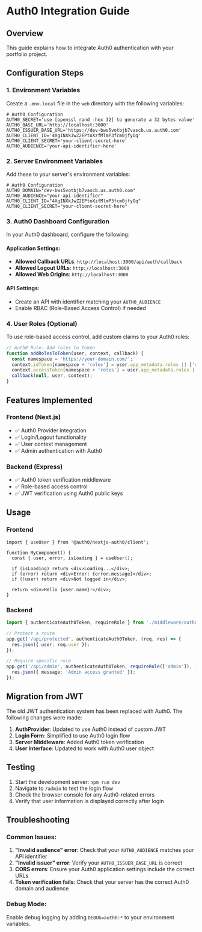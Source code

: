 # Auth0 Integration Guide

## Overview
This guide explains how to integrate Auth0 authentication with your portfolio project.

## Configuration Steps

### 1. Environment Variables

Create a `.env.local` file in the `web` directory with the following variables:

```env
# Auth0 Configuration
AUTH0_SECRET='use [openssl rand -hex 32] to generate a 32 bytes value'
AUTH0_BASE_URL='http://localhost:3000'
AUTH0_ISSUER_BASE_URL='https://dev-bws5votbjb7vascb.us.auth0.com'
AUTH0_CLIENT_ID='4XgINXkJwZ2EPtoXzfMlmP3fcm0jfyOq'
AUTH0_CLIENT_SECRET='your-client-secret-here'
AUTH0_AUDIENCE='your-api-identifier-here'
```

### 2. Server Environment Variables

Add these to your server's environment variables:

```env
# Auth0 Configuration
AUTH0_DOMAIN="dev-bws5votbjb7vascb.us.auth0.com"
AUTH0_AUDIENCE="your-api-identifier"
AUTH0_CLIENT_ID="4XgINXkJwZ2EPtoXzfMlmP3fcm0jfyOq"
AUTH0_CLIENT_SECRET="your-client-secret-here"
```

### 3. Auth0 Dashboard Configuration

In your Auth0 dashboard, configure the following:

#### Application Settings:
- **Allowed Callback URLs**: `http://localhost:3000/api/auth/callback`
- **Allowed Logout URLs**: `http://localhost:3000`
- **Allowed Web Origins**: `http://localhost:3000`

#### API Settings:
- Create an API with identifier matching your `AUTH0_AUDIENCE`
- Enable RBAC (Role-Based Access Control) if needed

### 4. User Roles (Optional)

To use role-based access control, add custom claims to your Auth0 rules:

```javascript
// Auth0 Rule: Add roles to token
function addRolesToToken(user, context, callback) {
  const namespace = 'https://your-domain.com/';
  context.idToken[namespace + 'roles'] = user.app_metadata.roles || ['user'];
  context.accessToken[namespace + 'roles'] = user.app_metadata.roles || ['user'];
  callback(null, user, context);
}
```

## Features Implemented

### Frontend (Next.js)
- ✅ Auth0 Provider integration
- ✅ Login/Logout functionality
- ✅ User context management
- ✅ Admin authentication with Auth0

### Backend (Express)
- ✅ Auth0 token verification middleware
- ✅ Role-based access control
- ✅ JWT verification using Auth0 public keys

## Usage

### Frontend
```tsx
import { useUser } from '@auth0/nextjs-auth0/client';

function MyComponent() {
  const { user, error, isLoading } = useUser();
  
  if (isLoading) return <div>Loading...</div>;
  if (error) return <div>Error: {error.message}</div>;
  if (!user) return <div>Not logged in</div>;
  
  return <div>Hello {user.name}!</div>;
}
```

### Backend
```typescript
import { authenticateAuth0Token, requireRole } from './middleware/auth0';

// Protect a route
app.get('/api/protected', authenticateAuth0Token, (req, res) => {
  res.json({ user: req.user });
});

// Require specific role
app.get('/api/admin', authenticateAuth0Token, requireRole(['admin']), (req, res) => {
  res.json({ message: 'Admin access granted' });
});
```

## Migration from JWT

The old JWT authentication system has been replaced with Auth0. The following changes were made:

1. **AuthProvider**: Updated to use Auth0 instead of custom JWT
2. **Login Form**: Simplified to use Auth0 login flow
3. **Server Middleware**: Added Auth0 token verification
4. **User Interface**: Updated to work with Auth0 user object

## Testing

1. Start the development server: `npm run dev`
2. Navigate to `/admin` to test the login flow
3. Check the browser console for any Auth0-related errors
4. Verify that user information is displayed correctly after login

## Troubleshooting

### Common Issues:

1. **"Invalid audience" error**: Check that your `AUTH0_AUDIENCE` matches your API identifier
2. **"Invalid issuer" error**: Verify your `AUTH0_ISSUER_BASE_URL` is correct
3. **CORS errors**: Ensure your Auth0 application settings include the correct URLs
4. **Token verification fails**: Check that your server has the correct Auth0 domain and audience

### Debug Mode:
Enable debug logging by adding `DEBUG=auth0:*` to your environment variables.
